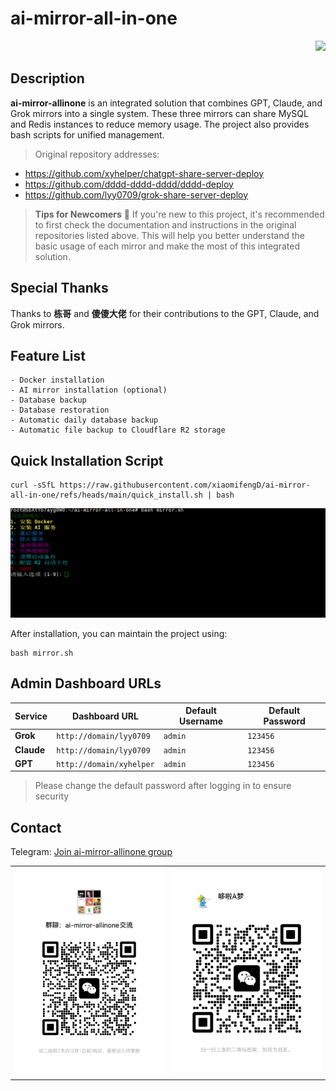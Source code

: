 # ai-mirror-all-in-one

<div align="right">
  <a href="README.md">
    <img src="https://img.shields.io/badge/-简体中文-red?style=for-the-badge&logo=markdown"/>
  </a>
</div>

## Description
**ai-mirror-allinone** is an integrated solution that combines GPT, Claude, and Grok mirrors into a single system.
These three mirrors can share MySQL and Redis instances to reduce memory usage. The project also provides bash scripts for unified management.

> Original repository addresses:
- https://github.com/xyhelper/chatgpt-share-server-deploy
- https://github.com/dddd-dddd-dddd/dddd-deploy
- https://github.com/lyy0709/grok-share-server-deploy

> **Tips for Newcomers** 🌟
> If you're new to this project, it's recommended to first check the documentation and instructions in the original repositories listed above.
> This will help you better understand the basic usage of each mirror and make the most of this integrated solution.

## Special Thanks
Thanks to **栋哥** and **傻傻大佬** for their contributions to the GPT, Claude, and Grok mirrors.

## Feature List
    - Docker installation
    - AI mirror installation (optional)
    - Database backup
    - Database restoration
    - Automatic daily database backup
    - Automatic file backup to Cloudflare R2 storage

## Quick Installation Script

```
curl -sSfL https://raw.githubusercontent.com/xiaomifengD/ai-mirror-all-in-one/refs/heads/main/quick_install.sh | bash
```
![Interface](menu.png)

After installation, you can maintain the project using:
```
bash mirror.sh
```

## Admin Dashboard URLs

| Service | Dashboard URL | Default Username | Default Password |
|---------|--------------|------------------|------------------|
| **Grok** | `http://domain/lyy0709` | `admin` | `123456` |
| **Claude** | `http://domain/lyy0709` | `admin` | `123456` |
| **GPT** | `http://domain/xyhelper` | `admin` | `123456` |

> Please change the default password after logging in to ensure security

## Contact
Telegram: [Join ai-mirror-allinone group](https://t.me/+okyKNxjR3_U1MDM1)

<table>
  <tr>
    <td><img src="https://raw.githubusercontent.com/xiaomifengD/xiaomifengD/refs/heads/main/img/qun.jpg" width="300"/></td>
    <td><img src="https://raw.githubusercontent.com/xiaomifengD/xiaomifengD/refs/heads/main/img/contactme.jpg" width="300"/></td>
  </tr>
</table> 